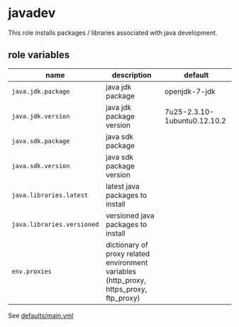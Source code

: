 # javadev

This role installs packages / libraries associated with java development.

## role variables

|name|description|default|
|----|-----------|-------|
|`java.jdk.package`|java jdk package|openjdk-7-jdk|
|`java.jdk.version`|java jdk package version|7u25-2.3.10-1ubuntu0.12.10.2|
|`java.sdk.package`|java sdk package||
|`java.sdk.version`|java sdk package version||
|`java.libraries.latest`|latest java packages to install||
|`java.libraries.versioned`|versioned java packages to install||
|`env.proxies`|dictionary of proxy related environment variables (http_proxy, https_proxy, ftp_proxy)||

See [defaults/main.yml](https://github.com/ryankanno/ansible-roles/blob/master/javadev/defaults/main.yml)
